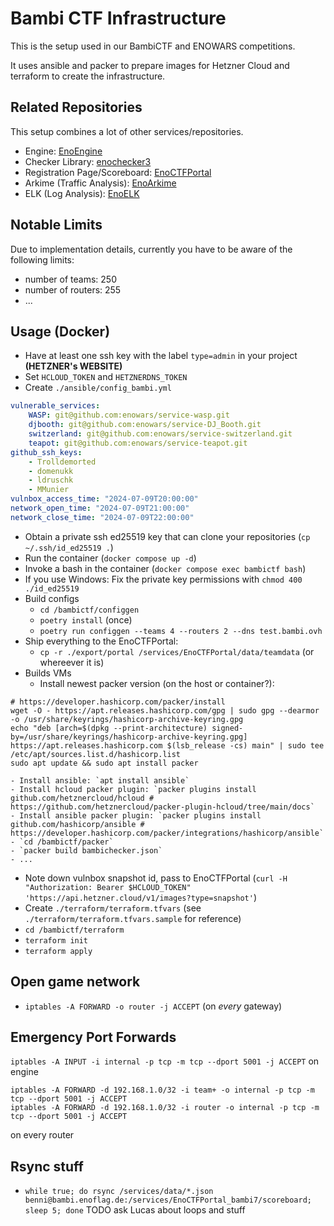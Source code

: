 # Bambi CTF Infrastructure

This is the setup used in our BambiCTF and ENOWARS competitions.

It uses ansible and packer to prepare images for Hetzner Cloud and terraform to create the infrastructure.

## Related Repositories

This setup combines a lot of other services/repositories.

- Engine: [EnoEngine](https://github.com/enowars/enoengine)
- Checker Library: [enochecker3](https://github.com/enowars/enochecker3)
- Registration Page/Scoreboard: [EnoCTFPortal](https://github.com/enowars/EnoCTFPortal)
- Arkime (Traffic Analysis): [EnoArkime](https://github.com/enoflag/EnoArkime)
- ELK (Log Analysis): [EnoELK](https://github.com/enowars/EnoELK)

## Notable Limits
Due to implementation details, currently you have to be aware of the following limits:
- number of teams: 250
- number of routers: 255
- ...

## Usage (Docker)
- Have at least one ssh key with the label `type=admin` in your project **(HETZNER's WEBSITE)**
- Set `HCLOUD_TOKEN` and `HETZNERDNS_TOKEN`
- Create `./ansible/config_bambi.yml`
```yaml
vulnerable_services:
    WASP: git@github.com:enowars/service-wasp.git
    djbooth: git@github.com:enowars/service-DJ_Booth.git
    switzerland: git@github.com:enowars/service-switzerland.git
    teapot: git@github.com:enowars/service-teapot.git
github_ssh_keys:
    - Trolldemorted
    - domenukk
    - ldruschk
    - MMunier
vulnbox_access_time: "2024-07-09T20:00:00"
network_open_time: "2024-07-09T21:00:00"
network_close_time: "2024-07-09T22:00:00"
```
- Obtain a private ssh ed25519 key that can clone your repositories (`cp ~/.ssh/id_ed25519 .`)
- Run the container (`docker compose up -d`)
- Invoke a bash in the container (`docker compose exec bambictf bash`)
- If you use Windows: Fix the private key permissions with `chmod 400 ./id_ed25519`
- Build configs
    - `cd /bambictf/configgen`
    - `poetry install` (once)
    - `poetry run configgen --teams 4 --routers 2 --dns test.bambi.ovh`
- Ship everything to the EnoCTFPortal:
    - `cp -r ./export/portal /services/EnoCTFPortal/data/teamdata` (or whereever it is)
- Builds VMs
    - Install newest packer version (on the host or container?):
```
# https://developer.hashicorp.com/packer/install
wget -O - https://apt.releases.hashicorp.com/gpg | sudo gpg --dearmor -o /usr/share/keyrings/hashicorp-archive-keyring.gpg
echo "deb [arch=$(dpkg --print-architecture) signed-by=/usr/share/keyrings/hashicorp-archive-keyring.gpg] https://apt.releases.hashicorp.com $(lsb_release -cs) main" | sudo tee /etc/apt/sources.list.d/hashicorp.list
sudo apt update && sudo apt install packer
```
    - Install ansible: `apt install ansible`
    - Install hcloud packer plugin: `packer plugins install github.com/hetznercloud/hcloud # https://github.com/hetznercloud/packer-plugin-hcloud/tree/main/docs`
    - Install ansible packer plugin: `packer plugins install github.com/hashicorp/ansible # https://developer.hashicorp.com/packer/integrations/hashicorp/ansible`
    - `cd /bambictf/packer`
    - `packer build bambichecker.json`
    - ...
- Note down vulnbox snapshot id, pass to EnoCTFPortal (`curl -H "Authorization: Bearer $HCLOUD_TOKEN" 'https://api.hetzner.cloud/v1/images?type=snapshot'`)
- Create `./terraform/terraform.tfvars` (see `./terraform/terraform.tfvars.sample` for reference)
- `cd /bambictf/terraform`
- `terraform init`
- `terraform apply`

## Open game network
- `iptables -A FORWARD -o router -j ACCEPT` (on *every* gateway)

## Emergency Port Forwards
`iptables -A INPUT -i internal -p tcp -m tcp --dport 5001 -j ACCEPT` on engine
```
iptables -A FORWARD -d 192.168.1.0/32 -i team+ -o internal -p tcp -m tcp --dport 5001 -j ACCEPT
iptables -A FORWARD -d 192.168.1.0/32 -i router -o internal -p tcp -m tcp --dport 5001 -j ACCEPT
```
on every router

## Rsync stuff
- `while true; do rsync /services/data/*.json benni@bambi.enoflag.de:/services/EnoCTFPortal_bambi7/scoreboard; sleep 5; done` TODO ask Lucas about loops and stuff
